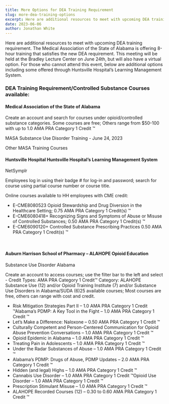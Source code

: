 ```yaml
---
title: More Options for DEA Training Requirement
slug: more-dea-training-options
excerpt: Here are additional resources to meet with upcoming DEA training requirement. The Medical Association of the State of Alabama is offering
date: 2023-06-06
author: Jonathan White
---
```


Here are additional resources to meet with upcoming DEA training requirement. The Medical Association of the State of Alabama is offering 8-hour training that satisfies the new DEA requirement. This meeting will be held at the Bradley Lecture Center on June 24th, but will also have a virtual option. For those who cannot attend this event, below are additional options including some offered through Huntsville Hospital’s Learning Management System.

### DEA Training Requirement/Controlled Substance Courses available:

#### Medical Association of the State of Alabama

Create an account and search for courses under opioid/controlled substance categories. Some courses are free; Others range from $50-100 with up to 1.0 AMA PRA Category 1 Credit ™

<a aria-label="Open P D F file" href="/files/MATE_Act_Training_June 24th.pdf">MASA Substance Use Disorder Training - June 24, 2023</a>

[Other MASA Training Courses](https://alamedical.inreachce.com)

#### Huntsville Hospital Huntsville Hospital’s Learning Management System

[NetSymplr](https://lms.healthcaresource.com/mynetlearning/Login.aspx?ID=367&ReturnUrl=)

Employees log in using their badge # for log-in and password; search for course using partial course number or course title.

Online courses available to HH employees with CME credit:

- E-CME8080523 Opioid Stewardship and Drug Diversion in the Healthcare Setting; 0.75 AMA PRA Category 1 Credit(s) ™
- E-CME6080418+ Recognizing Signs and Symptoms of Abuse or Misuse of Controlled Substances; 0.50 AMA PRA Category 1 Credit(s) ™
- E-CME6090120+ Controlled Substance Prescribing Practices 0.50 AMA PRA Category 1 Credit(s) ™

<br />

#### Auburn Harrison School of Pharmacy – ALAHOPE Opioid Education

[Substance Use Disorder Alabama](https://auburncoach.org/suda)

Create an account to access courses; use the filter bar to the left and select - Credit Types: AMA PRA Category 1 Credit™
Category: ALAHOPE Substance Use (12) and/or Opioid Training Institute (7) and/or Substance Use Disorders in Alabama/SUDA (6)25 available courses; Most courses are free, others can range with cost and credit.

- Risk Mitigation Strategies Part II – 1.0 AMA PRA Category 1 Credit ™Alabama’s PDMP: A Key Tool in the Fight – 1.0 AMA PRA Category 1 Credit ™
- Let’s Make a Difference: Naloxone – 0.50 AMA PRA Category 1 Credit ™
- Culturally Competent and Person-Centered Communication for Opioid Abuse Prevention Conversations – 1.0 AMA PRA Category 1 Credit ™
- Opioid Epidemic in Alabama – 1.0 AMA PRA Category 1 Credit ™
- Treating Pain in Adolescents – 1.0 AMA PRA Category 1 Credit ™
- Under the Radar Substances of Abuse – 1.0 AMA PRA Category 1 Credit ™
- Alabama’s PDMP: Drugs of Abuse, PDMP Updates – 2.0 AMA PRA Category 1 Credit ™
- Hidden (and legal) Highs – 1.0 AMA PRA Category 1 Credit ™
- Cannabis Use Disorder – 1.0 AMA PRA Category 1 Credit ™Opioid Use Disorder – 1.0 AMA PRA Category 1 Credit ™
- Prescription Stimulant Misuse – 1.0 AMA PRA Category 1 Credit ™
- ALAHOPE Recorded Courses (12) – 0.30 to 0.60 AMA PRA Category 1 Credit ™

<style>
a:not(.nav-link) {
  text-decoration: none;
  color: var(--color-secondary);
}

<style>
